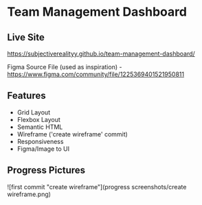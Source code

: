 # Team Management Dashboard

## Live Site
https://subjectiverealityy.github.io/team-management-dashboard/

Figma Source File (used as inspiration) - https://www.figma.com/community/file/1225369401521950811

## Features
- Grid Layout
- Flexbox Layout
- Semantic HTML
- Wireframe ('create wireframe' commit)
- Responsiveness
- Figma/Image to UI

## Progress Pictures
![first commit "create wireframe"](progress screenshots/create wireframe.png)